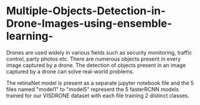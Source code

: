 # Multiple-Objects-Detection-in-Drone-Images-using-ensemble-learning-
Drones are used widely in various fields such as security monitoring, traffic control, party photos etc. There are numerous objects present in every image captured by a drone. The detection of objects present in an image captured by a drone can solve real-world problems.

The retinaNet model is present as a separate jupyter notebook file and the 5 files named "model1" to "model5" represent the 5 fasterRCNN models trained for our VISDRONE dataset with each file training 2 distinct classes.
